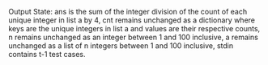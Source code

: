 Output State: ans is the sum of the integer division of the count of each unique integer in list a by 4, cnt remains unchanged as a dictionary where keys are the unique integers in list a and values are their respective counts, n remains unchanged as an integer between 1 and 100 inclusive, a remains unchanged as a list of n integers between 1 and 100 inclusive, stdin contains t-1 test cases.